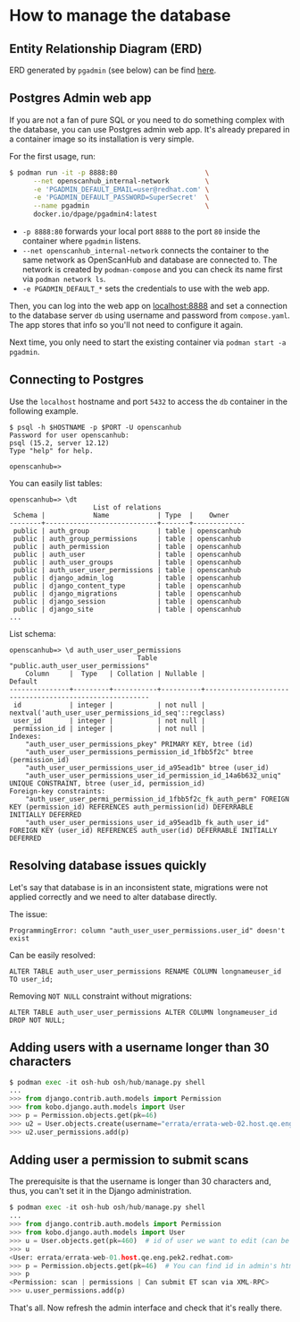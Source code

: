 # How to manage the database

## Entity Relationship Diagram (ERD)

ERD generated by `pgadmin` (see below) can be find [here](database_ERD.png).

## Postgres Admin web app

If you are not a fan of pure SQL or you need to do something complex with the database, you can use Postgres admin web app. It's already prepared in a container image so its installation is very simple.

For the first usage, run:
```bash
$ podman run -it -p 8888:80                      \
      --net openscanhub_internal-network         \
      -e 'PGADMIN_DEFAULT_EMAIL=user@redhat.com' \
      -e 'PGADMIN_DEFAULT_PASSWORD=SuperSecret'  \
      --name pgadmin                             \
      docker.io/dpage/pgadmin4:latest
```

* `-p 8888:80` forwards your local port `8888` to the port `80` inside the container where `pgadmin` listens.
* `--net openscanhub_internal-network` connects the container to the same network as OpenScanHub and database are connected to. The network is created by `podman-compose` and you can check its name first via `podman network ls`.
* `-e PGADMIN_DEFAULT_*` sets the credentials to use with the web app.

Then, you can log into the web app on [localhost:8888](http://localhost:8888/) and set a connection to the database server `db` using username and password from `compose.yaml`. The app stores that info so you'll not need to configure it again.

Next time, you only need to start the existing container via `podman start -a pgadmin`.

## Connecting to Postgres

Use the `localhost` hostname and port `5432` to access the `db` container in the following example.

```
$ psql -h $HOSTNAME -p $PORT -U openscanhub
Password for user openscanhub:
psql (15.2, server 12.12)
Type "help" for help.

openscanhub=>
```

You can easily list tables:

```
openscanhub=> \dt
                     List of relations
 Schema |            Name            | Type  |    Owner
--------+----------------------------+-------+-------------
 public | auth_group                 | table | openscanhub
 public | auth_group_permissions     | table | openscanhub
 public | auth_permission            | table | openscanhub
 public | auth_user                  | table | openscanhub
 public | auth_user_groups           | table | openscanhub
 public | auth_user_user_permissions | table | openscanhub
 public | django_admin_log           | table | openscanhub
 public | django_content_type        | table | openscanhub
 public | django_migrations          | table | openscanhub
 public | django_session             | table | openscanhub
 public | django_site                | table | openscanhub
...
```

List schema:

```
openscanhub=> \d auth_user_user_permissions
                                Table "public.auth_user_user_permissions"
    Column     |  Type   | Collation | Nullable |                        Default
---------------+---------+-----------+----------+--------------------------------------------------------
 id            | integer |           | not null | nextval('auth_user_user_permissions_id_seq'::regclass)
 user_id       | integer |           | not null |
 permission_id | integer |           | not null |
Indexes:
    "auth_user_user_permissions_pkey" PRIMARY KEY, btree (id)
    "auth_user_user_permissions_permission_id_1fbb5f2c" btree (permission_id)
    "auth_user_user_permissions_user_id_a95ead1b" btree (user_id)
    "auth_user_user_permissions_user_id_permission_id_14a6b632_uniq" UNIQUE CONSTRAINT, btree (user_id, permission_id)
Foreign-key constraints:
    "auth_user_user_permi_permission_id_1fbb5f2c_fk_auth_perm" FOREIGN KEY (permission_id) REFERENCES auth_permission(id) DEFERRABLE INITIALLY DEFERRED
    "auth_user_user_permissions_user_id_a95ead1b_fk_auth_user_id" FOREIGN KEY (user_id) REFERENCES auth_user(id) DEFERRABLE INITIALLY DEFERRED
```

## Resolving database issues quickly

Let's say that database is in an inconsistent state, migrations were not applied correctly and we need to alter database directly.

The issue:

```
ProgrammingError: column "auth_user_user_permissions.user_id" doesn't exist
```

Can be easily resolved:

```
ALTER TABLE auth_user_user_permissions RENAME COLUMN longnameuser_id TO user_id;
```


Removing `NOT NULL` constraint without migrations:

```
ALTER TABLE auth_user_user_permissions ALTER COLUMN longnameuser_id DROP NOT NULL;
```

## Adding users with a username longer than 30 characters

```python
$ podman exec -it osh-hub osh/hub/manage.py shell
...
>>> from django.contrib.auth.models import Permission
>>> from kobo.django.auth.models import User
>>> p = Permission.objects.get(pk=46)
>>> u2 = User.objects.create(username="errata/errata-web-02.host.qe.eng.pek2.redhat.com@REDHAT.COM")
>>> u2.user_permissions.add(p)
```

## Adding user a permission to submit scans

The prerequisite is that the username is longer than 30 characters and, thus, you can't set it in the Django administration.

```python
$ podman exec -it osh-hub osh/hub/manage.py shell
...
>>> from django.contrib.auth.models import Permission
>>> from kobo.django.auth.models import User
>>> u = User.objects.get(pk=460)  # id of user we want to edit (can be found in URL in admin interface)
>>> u
<User: errata/errata-web-01.host.qe.eng.pek2.redhat.com>
>>> p = Permission.objects.get(pk=46)  # You can find id in admin's html in forms
>>> p
<Permission: scan | permissions | Can submit ET scan via XML-RPC>
>>> u.user_permissions.add(p)
```

That's all. Now refresh the admin interface and check that it's really there.
